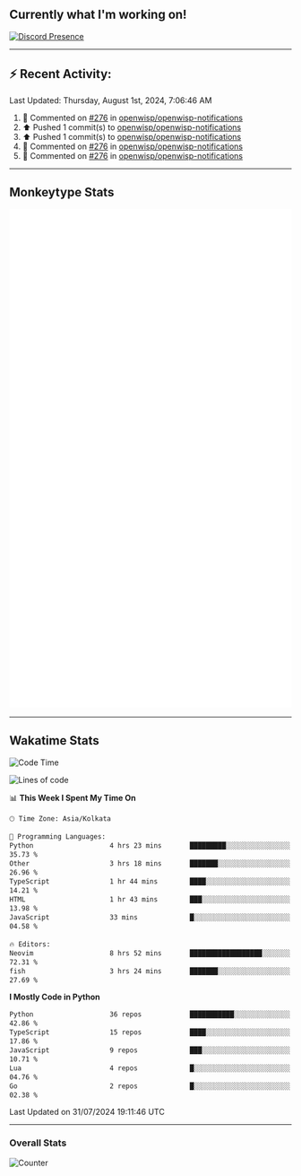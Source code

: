 ## Currently what I'm working on!
[![Discord Presence](https://lanyard.cnrad.dev/api/534981034400284712)](https://discord.com/users/534981034400284712)

---

## :zap: Recent Activity:
<!--RECENT_ACTIVITY:last_update-->
Last Updated: Thursday, August 1st, 2024, 7:06:46 AM
<!--RECENT_ACTIVITY:last_update_end-->
<!--RECENT_ACTIVITY:start-->
1. 💬 Commented on [#276](https://github.com/openwisp/openwisp-notifications/pull/276#discussion_r1693158640) in [openwisp/openwisp-notifications](https://github.com/openwisp/openwisp-notifications)<br>
2. ⬆️ Pushed 1 commit(s) to [openwisp/openwisp-notifications](https://github.com/openwisp/openwisp-notifications)<br>
3. ⬆️ Pushed 1 commit(s) to [openwisp/openwisp-notifications](https://github.com/openwisp/openwisp-notifications)<br>
4. 💬 Commented on [#276](https://github.com/openwisp/openwisp-notifications/pull/276#discussion_r1689979878) in [openwisp/openwisp-notifications](https://github.com/openwisp/openwisp-notifications)<br>
5. 💬 Commented on [#276](https://github.com/openwisp/openwisp-notifications/pull/276#discussion_r1689979761) in [openwisp/openwisp-notifications](https://github.com/openwisp/openwisp-notifications)<br>
<!--RECENT_ACTIVITY:end-->

---

## Monkeytype Stats
<a href="https://monkeytype.com/profile/dhanus">
  <img src="https://raw.githubusercontent.com/Dhanus3133/Dhanus3133/monkeytype/monkeytype-lbpb.svg" alt="Monkeytype Profile" />
</a>

---

## Wakatime Stats
<!--START_SECTION:waka-->
![Code Time](http://img.shields.io/badge/Code%20Time-2%2C046%20hrs%203%20mins-blue)

![Lines of code](https://img.shields.io/badge/From%20Hello%20World%20I%27ve%20Written-5.7%20million%20lines%20of%20code-blue)

📊 **This Week I Spent My Time On** 

```text
🕑︎ Time Zone: Asia/Kolkata

💬 Programming Languages: 
Python                   4 hrs 23 mins       █████████░░░░░░░░░░░░░░░░   35.73 % 
Other                    3 hrs 18 mins       ███████░░░░░░░░░░░░░░░░░░   26.96 % 
TypeScript               1 hr 44 mins        ████░░░░░░░░░░░░░░░░░░░░░   14.21 % 
HTML                     1 hr 43 mins        ███░░░░░░░░░░░░░░░░░░░░░░   13.98 % 
JavaScript               33 mins             █░░░░░░░░░░░░░░░░░░░░░░░░   04.58 % 

🔥 Editors: 
Neovim                   8 hrs 52 mins       ██████████████████░░░░░░░   72.31 % 
fish                     3 hrs 24 mins       ███████░░░░░░░░░░░░░░░░░░   27.69 % 
```

**I Mostly Code in Python** 

```text
Python                   36 repos            ███████████░░░░░░░░░░░░░░   42.86 % 
TypeScript               15 repos            ████░░░░░░░░░░░░░░░░░░░░░   17.86 % 
JavaScript               9 repos             ███░░░░░░░░░░░░░░░░░░░░░░   10.71 % 
Lua                      4 repos             █░░░░░░░░░░░░░░░░░░░░░░░░   04.76 % 
Go                       2 repos             █░░░░░░░░░░░░░░░░░░░░░░░░   02.38 % 
```




 Last Updated on 31/07/2024 19:11:46 UTC
<!--END_SECTION:waka-->
---

### Overall Stats

<img src="https://moe-counter.glitch.me/get/@Dhanus3133?theme=asoul" alt="Counter" />
